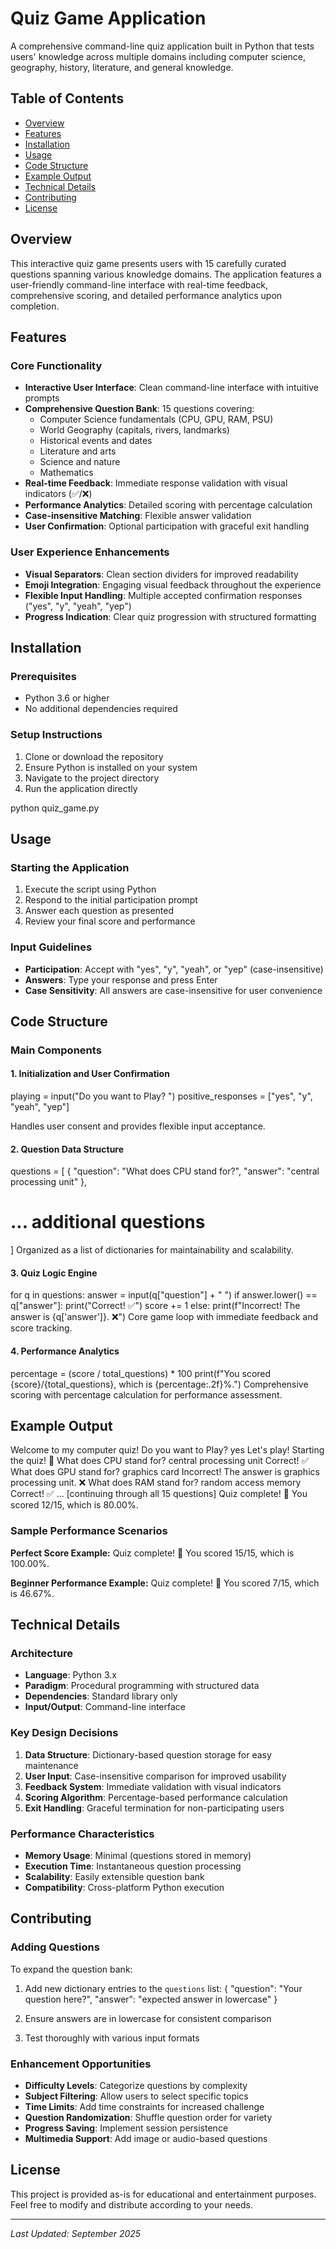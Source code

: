 # Quiz Game Application

A comprehensive command-line quiz application built in Python that tests users' knowledge across multiple domains including computer science, geography, history, literature, and general knowledge.

## Table of Contents
- [Overview](#overview)
- [Features](#features)
- [Installation](#installation)
- [Usage](#usage)
- [Code Structure](#code-structure)
- [Example Output](#example-output)
- [Technical Details](#technical-details)
- [Contributing](#contributing)
- [License](#license)

## Overview

This interactive quiz game presents users with 15 carefully curated questions spanning various knowledge domains. The application features a user-friendly command-line interface with real-time feedback, comprehensive scoring, and detailed performance analytics upon completion.

## Features

### Core Functionality
- **Interactive User Interface**: Clean command-line interface with intuitive prompts
- **Comprehensive Question Bank**: 15 questions covering:
  - Computer Science fundamentals (CPU, GPU, RAM, PSU)
  - World Geography (capitals, rivers, landmarks)
  - Historical events and dates
  - Literature and arts
  - Science and nature
  - Mathematics
- **Real-time Feedback**: Immediate response validation with visual indicators (✅/❌)
- **Performance Analytics**: Detailed scoring with percentage calculation
- **Case-insensitive Matching**: Flexible answer validation
- **User Confirmation**: Optional participation with graceful exit handling

### User Experience Enhancements
- **Visual Separators**: Clean section dividers for improved readability
- **Emoji Integration**: Engaging visual feedback throughout the experience
- **Flexible Input Handling**: Multiple accepted confirmation responses ("yes", "y", "yeah", "yep")
- **Progress Indication**: Clear quiz progression with structured formatting

## Installation

### Prerequisites
- Python 3.6 or higher
- No additional dependencies required

### Setup Instructions
1. Clone or download the repository
2. Ensure Python is installed on your system
3. Navigate to the project directory
4. Run the application directly

python quiz_game.py


## Usage

### Starting the Application
1. Execute the script using Python
2. Respond to the initial participation prompt
3. Answer each question as presented
4. Review your final score and performance

### Input Guidelines
- **Participation**: Accept with "yes", "y", "yeah", or "yep" (case-insensitive)
- **Answers**: Type your response and press Enter
- **Case Sensitivity**: All answers are case-insensitive for user convenience

## Code Structure

### Main Components

#### 1. Initialization and User Confirmation
playing = input("Do you want to Play? ")
positive_responses = ["yes", "y", "yeah", "yep"]

Handles user consent and provides flexible input acceptance.

#### 2. Question Data Structure
questions = [
{
"question": "What does CPU stand for?",
"answer": "central processing unit"
},
# ... additional questions
]
Organized as a list of dictionaries for maintainability and scalability.

#### 3. Quiz Logic Engine
for q in questions:
answer = input(q["question"] + " ")
if answer.lower() == q["answer"]:
print("Correct! ✅")
score += 1
else:
print(f"Incorrect! The answer is {q['answer']}. ❌")
Core game loop with immediate feedback and score tracking.

#### 4. Performance Analytics
percentage = (score / total_questions) * 100
print(f"You scored {score}/{total_questions}, which is {percentage:.2f}%.")
Comprehensive scoring with percentage calculation for performance assessment.

## Example Output

Welcome to my computer quiz!
Do you want to Play? yes
Let's play!
Starting the quiz! 🚀
What does CPU stand for? central processing unit
Correct! ✅
What does GPU stand for? graphics card
Incorrect! The answer is graphics processing unit. ❌
What does RAM stand for? random access memory
Correct! ✅
... [continuing through all 15 questions]
Quiz complete! 🎉
You scored 12/15, which is 80.00%.

### Sample Performance Scenarios

**Perfect Score Example:**
Quiz complete! 🎉
You scored 15/15, which is 100.00%.


**Beginner Performance Example:**
Quiz complete! 🎉
You scored 7/15, which is 46.67%.
## Technical Details

### Architecture
- **Language**: Python 3.x
- **Paradigm**: Procedural programming with structured data
- **Dependencies**: Standard library only
- **Input/Output**: Command-line interface

### Key Design Decisions
1. **Data Structure**: Dictionary-based question storage for easy maintenance
2. **User Input**: Case-insensitive comparison for improved usability
3. **Feedback System**: Immediate validation with visual indicators
4. **Scoring Algorithm**: Percentage-based performance calculation
5. **Exit Handling**: Graceful termination for non-participating users

### Performance Characteristics
- **Memory Usage**: Minimal (questions stored in memory)
- **Execution Time**: Instantaneous question processing
- **Scalability**: Easily extensible question bank
- **Compatibility**: Cross-platform Python execution

## Contributing

### Adding Questions
To expand the question bank:

1. Add new dictionary entries to the `questions` list:
{
"question": "Your question here?",
"answer": "expected answer in lowercase"
}

2. Ensure answers are in lowercase for consistent comparison
3. Test thoroughly with various input formats

### Enhancement Opportunities
- **Difficulty Levels**: Categorize questions by complexity
- **Subject Filtering**: Allow users to select specific topics
- **Time Limits**: Add time constraints for increased challenge
- **Question Randomization**: Shuffle question order for variety
- **Progress Saving**: Implement session persistence
- **Multimedia Support**: Add image or audio-based questions

## License

This project is provided as-is for educational and entertainment purposes. Feel free to modify and distribute according to your needs.

---

*Last Updated: September 2025*
